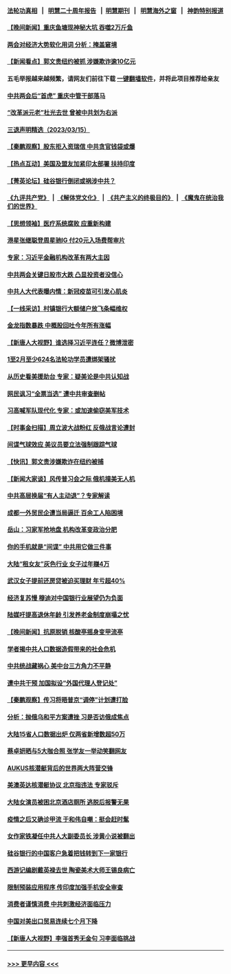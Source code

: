 #### [法轮功真相](https://github.com/gfw-breaker/truth/blob/master/README.md?t=0) &nbsp;&nbsp;|&nbsp;&nbsp; [明慧二十周年报告](https://github.com/gfw-breaker/mh-reports/blob/master/README.md?t=0) &nbsp;&nbsp;|&nbsp;&nbsp;[明慧期刊](https://github.com/gfw-breaker/mh-qikan) &nbsp;&nbsp;|&nbsp;&nbsp; [明慧海外之窗](https://github.com/gfw-breaker/mh-news/blob/master/README.md?t=0) &nbsp;&nbsp;|&nbsp;&nbsp; [神韵特别报道](https://github.com/gfw-breaker/mh-news/blob/master/shenyun.md?t=0)
#### [【晚间新闻】重庆鱼塘现神秘大坑 吞噬2万斤鱼](../pages/nsc413/n13951354.md?t=03161843) 
#### [两会对经济大势软化用词 分析：掩盖窘境](../pages/nsc413/n13951120.md?t=03161843) 
#### [【新闻看点】郭文贵纽约被抓 涉嫌欺诈逾10亿元](../pages/nsc413/n13951291.md?t=03161843) 
#### 五毛举报越来越频繁，请网友们前往下载 [一键翻墙软件](https://github.com/gfw-breaker/ssr-accounts)，并将此项目推荐给亲友
#### [中共两会后“首虎” 重庆中管干部落马](../pages/nsc413/n13951278.md?t=03161843) 
#### [“改革派元老”杜光去世 曾被中共划为右派](../pages/nsc413/n13951263.md?t=03161843) 
#### [三退声明精选（2023/03/15）](../pages/nsc413/n13951293.md?t=03161843) 
#### [【秦鹏观察】股东拒入资瑞信 中共贪官钱袋或爆](../pages/nsc413/n13951144.md?t=03161843) 
#### [【热点互动】美国及盟友加紧印太部署 扶持印度](../pages/nsc413/n13951138.md?t=03161843) 
#### [【菁英论坛】硅谷银行倒闭或祸涉中共？](../pages/nsc413/n13951098.md?t=03161843) 
#### [《九评共产党》](https://github.com/begood0513/9ping.md/blob/master/README.md) &nbsp;|&nbsp; [《解体党文化》](../../../../jtdwh.md/blob/master/README.md)  &nbsp;|&nbsp; [《共产主义的终极目的》](../../../../gczydzjmd.md/blob/master/README.md) &nbsp;|&nbsp; [《魔鬼在统治我们的世界》](../../../../mgztzwmdsj.md/blob/master/README.md) 
#### [【思想领袖】医疗系统腐败 应重新构建](../pages/nsc413/n13929071.md?t=03161843) 
#### [港星张继聪登周星驰IG 付20元入场费帮审片](../pages/nsc413/n13951117.md?t=03161843) 
#### [专家：习近平金融机构改革有两大主因](../pages/nsc413/n13951049.md?t=03161843) 
#### [中共两会关键日股市大跌 凸显投资者没信心](../pages/nsc413/n13950214.md?t=03161843) 
#### [中共人大代表曝内情：新冠疫苗可引发心肌炎](../pages/nsc413/n13951109.md?t=03161843) 
#### [【一线采访】村镇银行大额储户放飞条幅维权](../pages/nsc413/n13950592.md?t=03161843) 
#### [金龙指数暴跌 中概股回吐今年所有涨幅](../pages/nsc413/n13951104.md?t=03161843) 
#### [【新唐人大视野】谁选择习近平连任？微博泄密](../pages/nsc413/n13951082.md?t=03161843) 
#### [1至2月至少624名法轮功学员遭绑架骚扰](../pages/nsc413/n13950181.md?t=03161843) 
#### [从历史看美援助台 专家：疑美论是中共认知战](../pages/nsc413/n13950642.md?t=03161843) 
#### [网民讽习“全票当选” 遭中共审查删帖](../pages/nsc413/n13950983.md?t=03161843) 
#### [习高喊军队现代化 专家：或加速偷窃美军技术](../pages/nsc413/n13950930.md?t=03161843) 
#### [【时事金扫描】周立波大战粉红 反俄战言论遭封](../pages/nsc413/n13950462.md?t=03161843) 
#### [间谍气球效应 美议员要立法强制跟踪气球](../pages/nsc413/n13950906.md?t=03161843) 
#### [【快讯】郭文贵涉嫌欺诈在纽约被捕](../pages/nsc413/n13950970.md?t=03161843) 
#### [【新闻大家谈】风传普习会之际 俄机撞美无人机](../pages/nsc413/n13950870.md?t=03161843) 
#### [中共高层换届“有人主动退”？专家解读](../pages/nsc413/n13950663.md?t=03161843) 
#### [成都一外贸民企遭当局逼迁 百余工人陷困境](../pages/nsc413/n13950512.md?t=03161843) 
#### [岳山：习家军抢地盘 机构改革变政治分肥](../pages/nsc413/n13950578.md?t=03161843) 
#### [你的手机就是“间谍” 中共用它做三件事](../pages/nsc413/n13950101.md?t=03161843) 
#### [大陆“租女友”灰色行业 女子过年赚4万](../pages/nsc413/n13950776.md?t=03161843) 
#### [武汉女子提前还房贷被迫买理财 年亏超40%](../pages/nsc413/n13950675.md?t=03161843) 
#### [经济复苏慢 穆迪对中国银行业展望仍为负面](../pages/nsc413/n13950657.md?t=03161843) 
#### [陆媒吁提高退休年龄 引发养老金制度崩塌之忧](../pages/nsc413/n13950510.md?t=03161843) 
#### [【晚间新闻】抗原脱销 核酸亭摇身变甲流亭](../pages/nsc413/n13950209.md?t=03161843) 
#### [学者揭中共人口数据造假带来的社会危机](../pages/nsc413/n13950552.md?t=03161843) 
#### [中共统战藏祸心 美中台三方角力不平静](../pages/nsc413/n13950156.md?t=03161843) 
#### [遭中共干预 加国拟设“外国代理人登记处”](../pages/nsc413/n13950324.md?t=03161843) 
#### [【秦鹏观察】传习将晤普京“调停”计划遭打脸](../pages/nsc413/n13950325.md?t=03161843) 
#### [分析：抛俄乌和平方案遭挫 习是否访俄成焦点](../pages/nsc413/n13950100.md?t=03161843) 
#### [大陆15省人口数据出炉 仅两省新增数超50万](../pages/nsc413/n13950450.md?t=03161843) 
#### [蔡卓妍晒与5大咖合照 张学友一举动笑翻网友](../pages/nsc413/n13950322.md?t=03161843) 
#### [AUKUS核潜艇背后的世界两大阵营交锋](../pages/nsc413/n13950184.md?t=03161843) 
#### [美澳英达核潜艇协议 北京指违法 专家驳斥](../pages/nsc413/n13950189.md?t=03161843) 
#### [大陆女演员被困北京酒店厕所 逃脱后报警无果](../pages/nsc413/n13950292.md?t=03161843) 
#### [疫情之后又确诊甲流 于和伟自嘲：挺会赶时髦](../pages/nsc413/n13950227.md?t=03161843) 
#### [女作家铁凝任中共人大副委员长 涉黄小说被翻出](../pages/nsc413/n13950264.md?t=03161843) 
#### [硅谷银行的中国客户急着把钱转到下一家银行](../pages/nsc413/n13950236.md?t=03161843) 
#### [西游记编剧戴英禄去世 陶瓷美术大师王锡良病亡](../pages/nsc413/n13950153.md?t=03161843) 
#### [限制预装应用程序 传印度加强手机安全审查](../pages/nsc413/n13950205.md?t=03161843) 
#### [消费者谨慎消费 中共刺激经济面临压力](../pages/nsc413/n13950228.md?t=03161843) 
#### [中国对美出口贸易连续七个月下降](../pages/nsc413/n13950233.md?t=03161843) 
#### [【新唐人大视野】李强首秀无金句 习李面临挑战](../pages/nsc413/n13950157.md?t=03161843) 

----
#### [ >>> 更早内容 <<< ](../indexes/nsc413-earlier.md)

